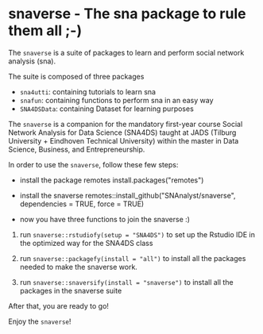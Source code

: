 # snaverse - The sna package to rule them all ;-)

The `snaverse` is a suite of packages to learn and perform social network analysis (sna). 

The suite is composed of three packages
- `sna4utti`: containing tutorials to learn sna
- `snafun`: containing functions to perform sna in an easy way
- `SNA4DSData`: containing Dataset for learning purposes

The `snaverse` is a companion for the mandatory first-year course Social Network Analysis for Data Science (SNA4DS) taught at JADS (Tilburg University + Eindhoven Technical University) within the master in Data Science, Business, and Entrepreneurship.

In order to use the `snaverse`, follow these few steps: 

- install the package remotes
install.packages("remotes")

- install the snaverse
remotes::install_github("SNAnalyst/snaverse", dependencies = TRUE, force = TRUE)

- now you have three functions to join the snaverse :)

1) run `snaverse::rstudiofy(setup = "SNA4DS")` to set up the Rstudio IDE in the optimized way for the SNA4DS class

2) run `snaverse::packagefy(install = "all")` to install all the packages needed to make the snaverse work.

3) run `snaverse::snaversify(install = "snaverse")` to install all the packages in the snaverse suite

After that, you are ready to go! 

Enjoy the `snaverse`!

